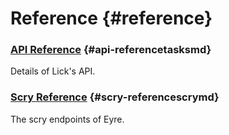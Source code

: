 # Reference {#reference}

### [API Reference](tasks.md) {#api-referencetasksmd}

Details of Lick's API.

### [Scry Reference](scry.md) {#scry-referencescrymd}

The scry endpoints of Eyre.
